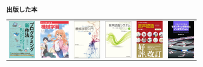 ﻿### 出版した本

 <table style="border:none;">
    <tr>
      <td><a href="https://github.com/MasahiroAraki/programming/"><img src="prog.jpg" width=80 /></a></td>
      <td><a href="https://masahiroaraki.github.io/mangaML/"><img src="manga.png" width=87 /></a></td>
      <td><a href="https://masahiroaraki.github.io/MachineLearning/"><img src="ML2.jpg" width=80 /></a></td>
      <td><a href="https://masahiroaraki.github.io/SpeechRecognition/"><img src="pattern2.jpg" width=80 /></a></td>
      <td><a href="https://masahiroaraki.github.io/GuideToASR"/><img src="ASR2.jpg" width=80 /></a></td>
      <td><img src="web.png" width=80 /></td>
    </tr>
 </table>
